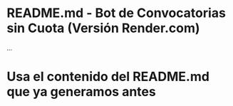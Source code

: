 # README.md - Bot de Convocatorias sin Cuota (Versión Render.com)
...
# Usa el contenido del README.md que ya generamos antes
